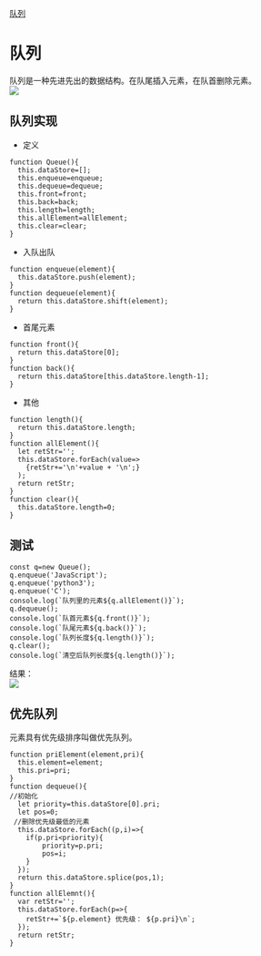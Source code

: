 [队列](https://www.cnblogs.com/chengzp/p/queue.html)

# 队列  
队列是一种先进先出的数据结构。在队尾插入元素，在队首删除元素。   
![](https://i.loli.net/2019/12/20/taSPvIRgJXj4LzM.png)
## 队列实现   
- 定义   
```
function Queue(){
  this.dataStore=[];
  this.enqueue=enqueue;
  this.dequeue=dequeue;
  this.front=front;
  this.back=back;
  this.length=length;
  this.allElement=allElement;
  this.clear=clear;
}
```
- 入队出队   
```
function enqueue(element){
  this.dataStore.push(element);
}
function dequeue(element){
  return this.dataStore.shift(element);
}
```
- 首尾元素   
```
function front(){
  return this.dataStore[0];
}
function back(){
  return this.dataStore[this.dataStore.length-1];
}
```
- 其他   
```
function length(){
  return this.dataStore.length;
}
function allElement(){
  let retStr='';
  this.dataStore.forEach(value=>
    {retStr+='\n'+value + '\n';}
  );
  return retStr;
}
function clear(){
  this.dataStore.length=0;
}
```
## 测试
```
const q=new Queue();
q.enqueue('JavaScript');
q.enqueue('python3');
q.enqueue('C');
console.log(`队列里的元素${q.allElement()}`);
q.dequeue();
console.log(`队首元素${q.front()}`);
console.log(`队尾元素${q.back()}`);
console.log(`队列长度${q.length()}`);
q.clear();
console.log(`清空后队列长度${q.length()}`);
```
结果：  
![](https://i.loli.net/2019/12/20/SglJ4MbNK8poO5H.png)
## 优先队列   
元素具有优先级排序叫做优先队列。   
```
function priElement(element,pri){
  this.element=element;
  this.pri=pri;
}
function dequeue(){
//初始化
  let priority=this.dataStore[0].pri;
  let pos=0;
 //删除优先级最低的元素
  this.dataStore.forEach((p,i)=>{
    if(p.pri<priority){
        priority=p.pri;
        pos=i;
    }
  });
  return this.dataStore.splice(pos,1);
}
function allElemnt(){
  var retStr='';
  this.dataStore.forEach(p=>{
    retStr+=`${p.element} 优先级： ${p.pri}\n`;
  });
  return retStr;
}
```
